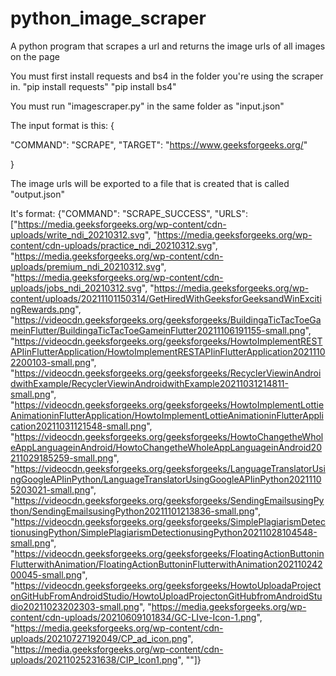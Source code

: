 # python_image_scraper

A python program that scrapes a url and returns the image urls of all images on the page

You must first install requests and bs4 in the folder you're using the scraper in.
"pip install requests"
"pip install bs4"

You must run "imagescraper.py" in the same folder as "input.json"

The input format is this:
{

  "COMMAND": "SCRAPE",
  "TARGET": "https://www.geeksforgeeks.org/"
  
}

The image urls will be exported to a file that is created that is called "output.json"

It's format:
{"COMMAND": "SCRAPE_SUCCESS", "URLS": ["https://media.geeksforgeeks.org/wp-content/cdn-uploads/write_ndi_20210312.svg", "https://media.geeksforgeeks.org/wp-content/cdn-uploads/practice_ndi_20210312.svg", "https://media.geeksforgeeks.org/wp-content/cdn-uploads/premium_ndi_20210312.svg", "https://media.geeksforgeeks.org/wp-content/cdn-uploads/jobs_ndi_20210312.svg", "https://media.geeksforgeeks.org/wp-content/uploads/20211101150314/GetHiredWithGeeksforGeeksandWinExcitingRewards.png", "https://videocdn.geeksforgeeks.org/geeksforgeeks/BuildingaTicTacToeGameinFlutter/BuildingaTicTacToeGameinFlutter20211106191155-small.png", "https://videocdn.geeksforgeeks.org/geeksforgeeks/HowtoImplementRESTAPIinFlutterApplication/HowtoImplementRESTAPIinFlutterApplication20211102200103-small.png", "https://videocdn.geeksforgeeks.org/geeksforgeeks/RecyclerViewinAndroidwithExample/RecyclerViewinAndroidwithExample20211031214811-small.png", "https://videocdn.geeksforgeeks.org/geeksforgeeks/HowtoImplementLottieAnimationinFlutterApplication/HowtoImplementLottieAnimationinFlutterApplication20211031121548-small.png", "https://videocdn.geeksforgeeks.org/geeksforgeeks/HowtoChangetheWholeAppLanguageinAndroid/HowtoChangetheWholeAppLanguageinAndroid20211029185259-small.png", "https://videocdn.geeksforgeeks.org/geeksforgeeks/LanguageTranslatorUsingGoogleAPIinPython/LanguageTranslatorUsingGoogleAPIinPython20211105203021-small.png", "https://videocdn.geeksforgeeks.org/geeksforgeeks/SendingEmailsusingPython/SendingEmailsusingPython20211101213836-small.png", "https://videocdn.geeksforgeeks.org/geeksforgeeks/SimplePlagiarismDetectionusingPython/SimplePlagiarismDetectionusingPython20211028104548-small.png", "https://videocdn.geeksforgeeks.org/geeksforgeeks/FloatingActionButtoninFlutterwithAnimation/FloatingActionButtoninFlutterwithAnimation20211024200045-small.png", "https://videocdn.geeksforgeeks.org/geeksforgeeks/HowtoUploadaProjectonGitHubFromAndroidStudio/HowtoUploadProjectonGitHubfromAndroidStudio20211023202303-small.png", "https://media.geeksforgeeks.org/wp-content/cdn-uploads/20210609101834/GC-LIve-Icon-1.png", "https://media.geeksforgeeks.org/wp-content/cdn-uploads/20210727192049/CP_ad_icon.png", "https://media.geeksforgeeks.org/wp-content/cdn-uploads/20211025231638/CIP_Icon1.png", ""]}
